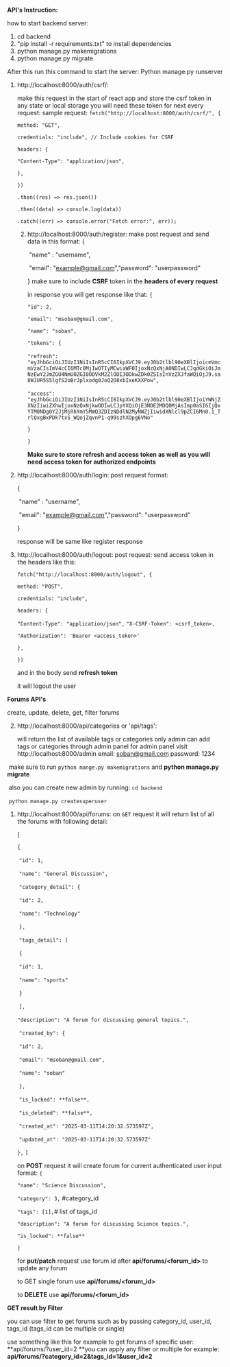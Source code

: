 **API's Instruction:**

how to start backend server:

1. cd backend
2. "pip install -r requirements.txt" to install dependencies 
3. python manage.py makemigrations
4. python manage.py migrate

After this run this command to start the server:
Python manage.py runserver

1. http://localhost:8000/auth/csrf/:

   make this request in the start of react app and store the csrf token in any state or local storage you will need these token for next every request:
   sample request:
   `fetch("http://localhost:8000/auth/csrf/", {`

     `method: "GET",`

     `credentials: "include", // Include cookies for CSRF`

     `headers: {`

      `"Content-Type": "application/json",`

     `},`

    `})`

     `.then((res) => res.json())`

     `.then((data) => console.log(data))`

     `.catch((err) => console.error("Fetch error:", err));`

   2. http://localhost:8000/auth/register:
      make post request and send data in this format:
      {

      ​	"name" : "username",

      ​	"email": "example@gmail.com",
      ​	"password": "userpassword"

      }
      make sure to include **CSRF** token in the **headers of every request**

      in response you will get response like that:
      `{`

        `"id": 2,`

        `"email": "msoban@gmail.com",`

        `"name": "soban",`

        `"tokens": {`

      ​    `"refresh": "eyJhbGciOiJIUzI1NiIsInR5cCI6IkpXVCJ9.eyJ0b2tlbl90eXBlIjoicmVmcmVzaCIsImV4cCI6MTc0MjIwOTIyMCwiaWF0IjoxNzQxNjA0NDIwLCJqdGkiOiJmNzEwY2JmZGU4NmU0ZGI0ODVkM2ZlODI3ODkwZDk0ZSIsInVzZXJfaWQiOjJ9.sa8WJUR5S5lgfS2oBrJplxodg0JoQ2O8xbIxeKXXPow",`

      ​    `"access": "eyJhbGciOiJIUzI1NiIsInR5cCI6IkpXVCJ9.eyJ0b2tlbl90eXBlIjoiYWNjZXNzIiwiZXhwIjoxNzQxNjkwODIwLCJpYXQiOjE3NDE2MDQ0MjAsImp0aSI6IjQxYTM0NDg0Y2JjMjRhYmY5MmQ3ZDIzNDdlN2MyNWZjIiwidXNlcl9pZCI6Mn0.1_TrlQxgBxPDk7txS_WQojZqvnP1-q99szhXOpg6VNo"`

        `}`

      `}`

      **Make sure to store refresh and access token as well as you will need access token for authorized endpoints**



3. http://localhost:8000/auth/login:
   post request format:

   {

   ​	"name" : "username",

   ​	"email": "example@gmail.com",
   ​	"password": "userpassword"

   }

   response will be same like register response

4. http://localhost:8000/auth/logout:
   post request:
   send access token in the headers like this:

   `fetch("http://localhost:8000/auth/logout", {`

     `method: "POST",`

     `credentials: "include",`

     `headers: {`

      `"Content-Type": "application/json",`
   `"X-CSRF-Token": <csrf_token>,`

   `"Authorization": 'Bearer <access_token>'`  

     `},`

    `})`

   and in the body send **refresh token**

   it will logout the user



**Forums API's**

create, update, delete, get, filter forums

2. http://localhost:8000/api/categories or 'api/tags':

   will return the list of available tags or categories
   only admin can add tags or categories through admin panel
   for admin panel visit http://localhost:8000/admin
   email: soban@gmail.com
   password: 1234

​	make sure to run `python mange.py makemigrations` and **python manage.py migrate**



​	also you can create new admin by running:
​	`cd backend`

​	`python manage.py createsuperuser`

1. http://localhost:8000/api/forums:
   on `GET` request it will return list of all the forums with following detail:

   [

     `{`

   ​    `"id": 1,`

   ​    `"name": "General Discussion",`

   ​    `"category_detail": {`

   ​      `"id": 2,`

   ​      `"name": "Technology"`

   ​    `},`

   ​    `"tags_detail": [`

   ​      `{`

   ​        `"id": 1,`

   ​        `"name": "sports"`

   ​      `}`

   ​    `],`

   ​    `"description": "A forum for discussing general topics.",`

   ​    `"created_by": {`

   ​      `"id": 2,`

   ​      `"email": "msoban@gmail.com",`

   ​      `"name": "soban"`

   ​    `},`

   ​    `"is_locked": **false**,`

   ​    `"is_deleted": **false**,`

   ​    `"created_at": "2025-03-11T14:20:32.573597Z",`

   ​    `"updated_at": "2025-03-11T14:20:32.573597Z"`

     `},`
   `]`


   on **POST** request it will create forum for current authenticated user input format:
   `{`

    `"name": "Science Discussion",`

    `"category": 3,` #category_id

    `"tags": [1],`# list of tags_id

    `"description": "A forum for discussing Science topics.",`

    `"is_locked": **false**`

   `}`

   

   for **put/patch** request use forum id after **api/forums/<forum_id>** to update any forum

   to GET single forum use **api/forums/<forum_id>**

   to **DELETE** use **api/forums/<forum_id>**



**GET result by Filter**

you can use filter to get forums such as by passing category_id, user_id, tags_id (tags_id can be multiple or single)

use something like this for example to get forums of specific user: **api/forums/?user_id=2 **you can apply any filter or multiple for example: **api/forums/?category_id=2&tags_id=1&user_id=2**

